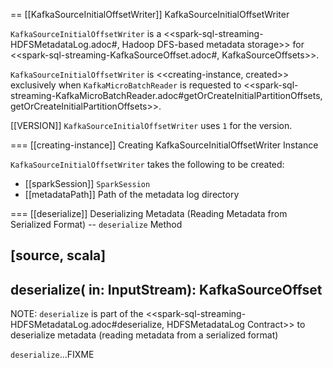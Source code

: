== [[KafkaSourceInitialOffsetWriter]] KafkaSourceInitialOffsetWriter

`KafkaSourceInitialOffsetWriter` is a <<spark-sql-streaming-HDFSMetadataLog.adoc#, Hadoop DFS-based metadata storage>> for <<spark-sql-streaming-KafkaSourceOffset.adoc#, KafkaSourceOffsets>>.

`KafkaSourceInitialOffsetWriter` is <<creating-instance, created>> exclusively when `KafkaMicroBatchReader` is requested to <<spark-sql-streaming-KafkaMicroBatchReader.adoc#getOrCreateInitialPartitionOffsets, getOrCreateInitialPartitionOffsets>>.

[[VERSION]]
`KafkaSourceInitialOffsetWriter` uses `1` for the version.

=== [[creating-instance]] Creating KafkaSourceInitialOffsetWriter Instance

`KafkaSourceInitialOffsetWriter` takes the following to be created:

* [[sparkSession]] `SparkSession`
* [[metadataPath]] Path of the metadata log directory

=== [[deserialize]] Deserializing Metadata (Reading Metadata from Serialized Format) -- `deserialize` Method

[source, scala]
----
deserialize(
  in: InputStream): KafkaSourceOffset
----

NOTE: `deserialize` is part of the <<spark-sql-streaming-HDFSMetadataLog.adoc#deserialize, HDFSMetadataLog Contract>> to deserialize metadata (reading metadata from a serialized format)

`deserialize`...FIXME
